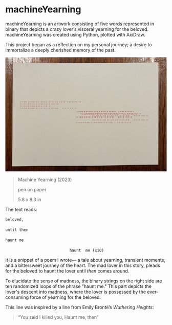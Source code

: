 # machineYearning


machineYearning is an artwork consisting of five words represented in binary that depicts a crazy lover’s visceral yearning for the beloved. machineYearning was created using Python, plotted with AxiDraw.


This project began as a reflection on my personal journey; a desire to immortalize a deeply cherished memory of the past.

![Machine Yearning](machine_yearning.jpg)

> Machine Yearning (2023)
> 
> 
> pen on paper
> 
> 5.8 x 8.3 in
>


The text reads:
```
beloved,

until then

haunt me

                            haunt  me (x10)
```

It is a snippet of a poem I wrote— a tale about yearning, transient moments, and a bittersweet journey of the heart.
The mad lover in this story, pleads for the beloved to haunt the lover until *then* comes around.

To elucidate the sense of madness, the binary strings on the right side are ten randomized loops of the phrase "haunt me." This part depicts the lover's descent into madness, where the lover is possessed by the ever-consuming force of yearning for the beloved.

This line was inspired by a line from Emily Brontë’s *Wuthering Heights*:

> “You said I killed you, Haunt me, then”
